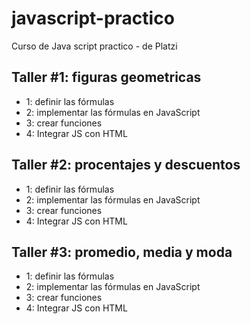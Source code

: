 # javascript-practico
Curso de Java script practico - de Platzi


## Taller #1: figuras geometricas

- 1: definir las fórmulas 
- 2: implementar las fórmulas en JavaScript
- 3: crear funciones 
- 4: Integrar JS con HTML 

## Taller #2: procentajes y descuentos 

- 1: definir las fórmulas
- 2: implementar las fórmulas en JavaScript
- 3: crear funciones 
- 4: Integrar JS con HTML 


## Taller #3: promedio, media y moda

- 1: definir las fórmulas
- 2: implementar las fórmulas en JavaScript
- 3: crear funciones 
- 4: Integrar JS con HTML 